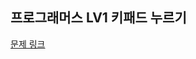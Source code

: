 프로그래머스 LV1 키패드 누르기
-------------

[문제 링크](https://programmers.co.kr/learn/courses/30/lessons/67256)
